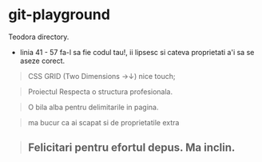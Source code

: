 # git-playground
Teodora directory.

- linia 41 - 57 fa-l sa fie codul tau!, ii lipsesc si cateva proprietati a'i sa se aseze corect.  

> CSS GRID (Two Dimensions &rarr;&darr;) nice touch;

> Proiectul Respecta o structura profesionala.

> O bila alba pentru delimitarile in pagina.

> ma bucur ca ai scapat si de proprietatile extra

> ## Felicitari pentru efortul depus. Ma inclin.
